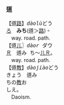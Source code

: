 ### <span lang=zh-tw>道</span>
【道[路]()】<samp>*dàolù*</samp><kbd>どう<br>[ろ]()</kbd>　<ruby>**みち**(道＞[路]())。</ruby>   
　way.&nbsp;road.&nbsp;path.   
【道[儿]()〗<samp>*dàor* </samp><kbd>ダウ<br>[Ｒ]()</kbd>　<ruby>道<kbd>み<br>ち</kbd>～[儿]()<kbd>[Ｒ]()</kbd>。</ruby>   
　way.&nbsp;road.&nbsp;path.   
【道[教]()】<samp>*dàojiào*</samp><kbd>どう<br>きょう</kbd>　道<kbd>み<br>ち</kbd>の[教]()<kbd>お<br>し</kbd>え。   
　Daoism.
